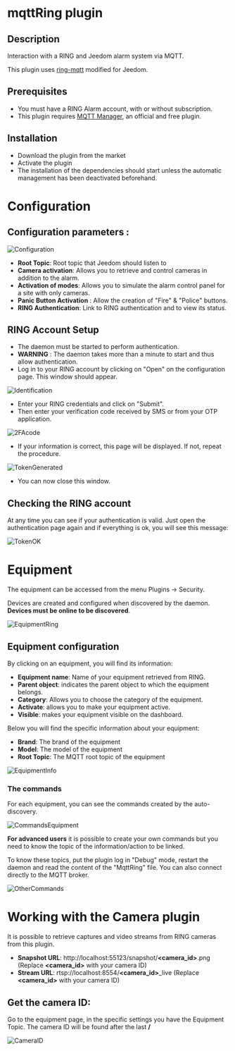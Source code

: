 # mqttRing plugin

## Description

Interaction with a RING and Jeedom alarm system via MQTT.

This plugin uses [ring-mqtt](https://github.com/tsightler/ring-mqtt) modified for Jeedom.

## Prerequisites

- You must have a RING Alarm account, with or without subscription.
- This plugin requires [MQTT Manager](https://market.jeedom.com/index.php?v=d&p=market_display&id=4213), an official and free plugin.

## Installation

- Download the plugin from the market
- Activate the plugin
- The installation of the dependencies should start unless the automatic management has been deactivated beforehand.

# Configuration

## Configuration parameters :

![Configuration](../images/configuration.png)

- **Root Topic**: Root topic that Jeedom should listen to
- **Camera activation**: Allows you to retrieve and control cameras in addition to the alarm.
- **Activation of modes**: Allows you to simulate the alarm control panel for a site with only cameras.
- **Panic Button Activation** : Allow the creation of "Fire" & "Police" buttons.
- **RING Authentication**: Link to RING authentication and to view its status.

## RING Account Setup

- The daemon must be started to perform authentication.
- **WARNING** : The daemon takes more than a minute to start and thus allow authentication.
- Log in to your RING account by clicking on "Open" on the configuration page. This window should appear.

![Identification](../images/loginpassword.png)

- Enter your RING credentials and click on "Submit".
- Then enter your verification code received by SMS or from your OTP application.

![2FAcode](../images/2facode.png)

- If your information is correct, this page will be displayed. If not, repeat the procedure.

![TokenGenerated](../images/tokengenerated.png)

- You can now close this window.

## Checking the RING account

At any time you can see if your authentication is valid. Just open the authentication page again and if everything is ok, you will see this message:

![TokenOK](../images/tokenok.png)

# Equipment

The equipment can be accessed from the menu Plugins → Security.

Devices are created and configured when discovered by the daemon. **Devices must be online to be discovered**.

![EquipmentRing](../images/mesequipements.png)

## Equipment configuration

By clicking on an equipment, you will find its information:

- **Equipment name**: Name of your equipment retrieved from RING.
- **Parent object**: indicates the parent object to which the equipment belongs.
- **Category**: Allows you to choose the category of the equipment.
- **Activate**: allows you to make your equipment active.
- **Visible**: makes your equipment visible on the dashboard.

Below you will find the specific information about your equipment:

- **Brand**: The brand of the equipment
- **Model**: The model of the equipment
- **Root Topic**: The MQTT root topic of the equipment

![EquipmentInfo](../images/infoequipement.png)

### The commands

For each equipment, you can see the commands created by the auto-discovery.

![CommandsEquipment](../images/commandesequipement.png)

**For advanced users** it is possible to create your own commands but you need to know the topic of the information/action to be linked.

To know these topics, put the plugin log in "Debug" mode, restart the daemon and read the content of the "MqttRing" file. You can also connect directly to the MQTT broker.

![OtherCommands](../images/othertopic.png)

# Working with the Camera plugin

It is possible to retrieve captures and video streams from RING cameras from this plugin.

- **Snapshot URL**: http://localhost:55123/snapshot/**<camera_id>**.png (Replace **<camera_id>** with your camera ID)
- **Stream URL**: rtsp://localhost:8554/**<camera_id>**_live (Replace **<camera_id>** with your camera ID)

## Get the camera ID:

Go to the equipment page, in the specific settings you have the Equipment Topic. The camera ID will be found after the last **/**

![CameraID](../images/cameraid.png)

